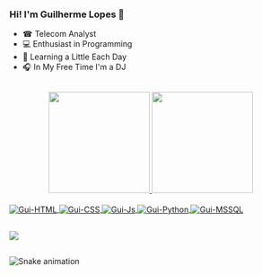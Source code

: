 ### Hi! I'm Guilherme Lopes 👋

- ☎ Telecom Analyst
- 💻 Enthusiast in Programming
- 📝 Learning a Little Each Day
- 🎧 In My Free Time I'm a DJ
##

<div align="center">
  <a href="https://github.com/oguilhermelopes">
  <img height="180em" src="https://github-readme-stats.vercel.app/api?username=oguilhermelopes&show_icons=true&theme=dark&include_all_commits=true&count_private=true"/>
  <img height="180em" src="https://github-readme-stats.vercel.app/api/top-langs/?username=oguilhermelopes&layout=compact&langs_count=7&theme=dark"/>
</div>

<div style="display: inline_block"><br> 
  <img align="center" alt="Gui-HTML" src="https://img.shields.io/badge/HTML5-E34F26?style=for-the-badge&logo=html5&logoColor=white">
  <img align="center" alt="Gui-CSS" src="https://img.shields.io/badge/CSS3-1572B6?style=for-the-badge&logo=css3&logoColor=white">
  <img align="center" alt="Gui-Js" src="https://img.shields.io/badge/JavaScript-323330?style=for-the-badge&logo=javascript&logoColor=F7DF1E">
  <img align="center" alt="Gui-Python" src="https://img.shields.io/badge/Python-14354C?style=for-the-badge&logo=python&logoColor=white">
  <img align="center" alt="Gui-MSSQL" src="https://img.shields.io/badge/Microsoft_SQL_Server-CC2927?style=for-the-badge&logo=microsoft-sql-server&logoColor=white">
</div>
  
##
  
<div>
  <a href="https://www.linkedin.com/in/guilherme-lopes-65a9921a8" target="_blank"><img src="https://img.shields.io/badge/-LinkedIn-%230077B5?style=for-the-badge&logo=linkedin&logoColor=white" target="_blank"></a>
</div>
  
##  
  
![Snake animation](https://github.com/oguilhermelopes/oguilhermelopes/blob/output/github-contribution-grid-snake.svg)  

